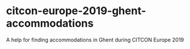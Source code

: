 # citcon-europe-2019-ghent-accommodations
A help for finding accommodations in Ghent during CITCON Europe 2019
